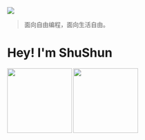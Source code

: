 <img src="https://i.imgur.com/waxVImv.png" />


> 面向自由编程，面向生活自由。

# Hey! I'm ShuShun
<img height="150" src="https://github-readme-activity-graph.vercel.app/graph?username=GEKSS5289&theme=github-compact" align="left"/>
<img height="150" src="https://github-readme-streak-stats.herokuapp.com/?user=GEKSS5289" align="left"/>
